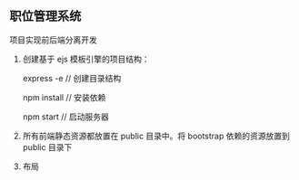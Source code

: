 ## 职位管理系统
项目实现前后端分离开发

1. 创建基于 ejs 模板引擎的项目结构：

	express -e
		// 创建目录结构

	npm install
		// 安装依赖

	npm start
		// 启动服务器

2. 所有前端静态资源都放置在 public 目录中。将 bootstrap 依赖的资源放置到 public 目录下

3. 布局